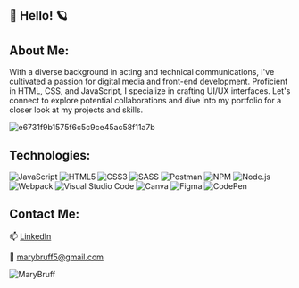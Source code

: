 ## 🌈  Hello!  🪐


## About Me: 

With a diverse background in acting and technical communications, I've cultivated a passion for digital media and front-end development. Proficient in HTML, CSS, and JavaScript, I specialize in crafting UI/UX interfaces. Let's connect to explore potential collaborations and dive into my portfolio for a closer look at my projects and skills.

![e6731f9b1575f6c5c9ce45ac58f11a7b](https://github.com/MaryBruff/MaryBruff/assets/128327004/30554208-1fa2-478e-91a5-02affd4020a2)


Technologies:
-----
![JavaScript](https://img.shields.io/badge/javascript-%23FF69B4.svg?style=for-the-badge&logo=javascript&logoColor=%23F7DF1E)
![HTML5](https://img.shields.io/badge/html5-%23FF69B4.svg?style=for-the-badge&logo=html5&logoColor=white)
![CSS3](https://img.shields.io/badge/css3-%23FF69B4.svg?style=for-the-badge&logo=css3&logoColor=white)
![SASS](https://img.shields.io/badge/SASS-hotpink.svg?style=for-the-badge&logo=SASS&logoColor=white)
![Postman](https://img.shields.io/badge/Postman-%23FF69B4?style=for-the-badge&logo=postman&logoColor=white)
![NPM](https://img.shields.io/badge/NPM-%23FF69B4.svg?style=for-the-badge&logo=npm&logoColor=white)
![Node.js](https://img.shields.io/badge/node.js-%23FF69B4?style=for-the-badge&logo=node.js&logoColor=white)
![Webpack](https://img.shields.io/badge/webpack-%23FF69B4?style=for-the-badge&logo=webpack&logoColor=black)
![Visual Studio Code](https://img.shields.io/badge/Visual%20Studio%20Code-%23FF69B4.svg?style=for-the-badge&logo=visual-studio-code&logoColor=white)
![Canva](https://img.shields.io/badge/Canva-%23FF69B4.svg?style=for-the-badge&logo=Canva&logoColor=white)
![Figma](https://img.shields.io/badge/figma-%23FF69B4.svg?style=for-the-badge&logo=figma&logoColor=white)
![CodePen](https://img.shields.io/badge/Codepen-%23FF69B4?style=for-the-badge&logo=codepen&logoColor=white)



Contact Me:
----------
 📫 <a href="https://www.linkedin.com/in/mary-bruff-55844319b/">LinkedIn</a>
 
 📧  marybruff5@gmail.com 

<p align="left"> <img src="https://komarev.com/ghpvc/?username=MaryBruff&label=Profile%20views&color=ff69b4&style=for-the-badge" alt="MaryBruff" /> </p>
